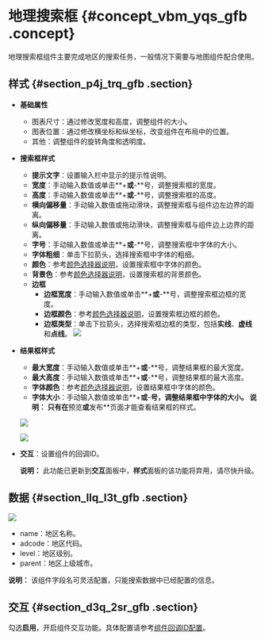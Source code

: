 # 地理搜索框 {#concept_vbm_yqs_gfb .concept}

地理搜索框组件主要完成地区的搜索任务，一般情况下需要与地图组件配合使用。

## 样式 {#section_p4j_trq_gfb .section}

-   **基础属性**

    -   图表尺寸：通过修改宽度和高度，调整组件的大小。
    -   图表位置：通过修改横坐标和纵坐标，改变组件在布局中的位置。
    -   其他：调整组件的旋转角度和透明度。
-   **搜索框样式**

    -   **提示文字**：设置输入栏中显示的提示性说明。
    -   **宽度**：手动输入数值或单击**+**或**-**号，调整搜索框的宽度。
    -   **高度**：手动输入数值或单击**+**或**-**号，调整搜索框的高度。
    -   **横向偏移量**：手动输入数值或拖动滑块，调整搜索框与组件边左边界的距离。
    -   **纵向偏移量**：手动输入数值或拖动滑块，调整搜索框与组件边上边界的距离。
    -   **字号**：手动输入数值或单击**+**或**-**号，调整搜索框中字体的大小。
    -   **字体粗细**：单击下拉箭头，选择搜索框中字体的粗细。
    -   **颜色**：参考[颜色选择器说明](cn.zh-CN/用户指南/管理组件/设置组件样式/配置项说明.md#section_kdw_vj4_t2b)，设置搜索框中字体的颜色。
    -   **背景色**：参考[颜色选择器说明](cn.zh-CN/用户指南/管理组件/设置组件样式/配置项说明.md#section_kdw_vj4_t2b)，设置搜索框的背景颜色。
    -   **边框**
        -   **边框宽度**：手动输入数值或单击**+**或**-**号，调整搜索框边框的宽度。
        -   **边框颜色**：参考[颜色选择器说明](cn.zh-CN/用户指南/管理组件/设置组件样式/配置项说明.md#section_kdw_vj4_t2b)，设置搜索框边框的颜色。
        -   **边框类型**：单击下拉箭头，选择搜索框边框的类型，包括**实线**、**虚线**和**点线**。
    ![](http://static-aliyun-doc.oss-cn-hangzhou.aliyuncs.com/assets/img/21834/154443634912879_zh-CN.png)

-   **结果框样式**

    -   **最大宽度**：手动输入数值或单击**+**或**-**号，调整结果框的最大宽度。
    -   **最大高度**：手动输入数值或单击**+**或**-**号，调整结果框的最大高度。
    -   **字体颜色**：参考[颜色选择器说明](cn.zh-CN/用户指南/管理组件/设置组件样式/配置项说明.md#section_kdw_vj4_t2b)，设置结果框中字体的颜色。
    -   **字体大小**：手动输入数值或单击**+**或**-**号，调整结果框中字体的大小。
    **说明：** 只有在**预览**或**发布**页面才能查看结果框的样式。

    ![](http://static-aliyun-doc.oss-cn-hangzhou.aliyuncs.com/assets/img/21834/154443634912881_zh-CN.png)

    ![](http://static-aliyun-doc.oss-cn-hangzhou.aliyuncs.com/assets/img/21834/154443634912880_zh-CN.png)

-   **交互**：设置组件的回调ID。

    **说明：** 此功能已更新到**交互**面板中，**样式**面板的该功能将弃用，请尽快升级。


## 数据 {#section_llq_l3t_gfb .section}

![](http://static-aliyun-doc.oss-cn-hangzhou.aliyuncs.com/assets/img/21834/154443634912882_zh-CN.png)

-   name：地区名称。
-   adcode：地区代码。
-   level：地区级别。
-   parent：地区上级城市。

**说明：** 该组件字段名可灵活配置，只能搜索数据中已经配置的信息。

## 交互 {#section_d3q_2sr_gfb .section}

勾选**启用**，开启组件交互功能。具体配置请参考[组件回调ID配置](../cn.zh-CN/最佳实践/配置数字翻牌器组件的回调ID.md#)。

